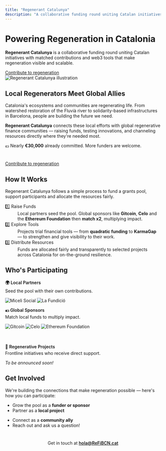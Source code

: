 ```yaml
---
title: "Regenerant Catalunya"
description: "A collaborative funding round uniting Catalan initiatives with matched contributions and web3 tools that make regeneration visible and scalable."
---
```


<div class="hero-section">
  <div class="hero-content">
    <h1>Powering Regeneration in Catalonia</h1>
    <p class="hero-text">
      <strong>Regenerant Catalunya</strong> is a collaborative funding round uniting Catalan initiatives with matched contributions and web3 tools that make regeneration visible and scalable.
    </p>
    <div class="hero-cta">
      <a href="#get-involved" class="cta-button">Contribute to regeneration</a>
    </div>
  </div>
  <div class="hero-image">
    <img src="/static/hero-regencat.png" alt="Regenerant Catalunya illustration" />
  </div>
</div>

<div class="section-tinted">
  <div class="section-content-centered">
    <h2 class="section-title">Local Regenerators Meet Global Allies</h2>
    <p class="section-subtitle">
      Catalonia's ecosystems and communities are regenerating life. From watershed restoration of the Fluvià river to solidarity-based infrastructures in Barcelona, people are building the future we need.
    </p>
    <p class="section-subtitle">
      <strong>Regenerant Catalunya</strong> connects these local efforts with global regenerative finance communities — raising funds, testing innovations, and channeling resources directly where they're needed most.
    </p>
    <p class="section-subtitle">
      💶 Nearly <strong>€30,000</strong> already committed. More funders are welcome.
    </p>
    <div class="hero-cta" style="margin-top: 2.5rem;">
      <a href="#get-involved" class="cta-button">Contribute to regeneration</a>
    </div>
  </div>
</div>

<div class="section-standard">
  <div class="section-content-centered">
    <h2 class="section-title">How It Works</h2>
    <p class="section-subtitle">
      Regenerant Catalunya follows a simple process to fund a grants pool, support participants and allocate the resources fairly.
    </p>
  </div>
  
  <div class="section-content-wide">
    <dl class="three-col-grid">
      <div class="grid-item">
        <dt>1️⃣ Raise Funds</dt>
        <dd>
          Local partners seed the pool. Global sponsors like <strong>Gitcoin</strong>, <strong>Celo</strong> and the <strong>Ethereum Foundation</strong> then <strong>match x2</strong>, multiplying impact.
        </dd>
      </div>
      <div class="grid-item">
        <dt>2️⃣ Explore Tools</dt>
        <dd>
          Projects trial financial tools — from <strong>quadratic funding</strong> to <strong>KarmaGap</strong> — to strengthen and give visibility to their work.
        </dd>
      </div>
      <div class="grid-item">
        <dt>3️⃣ Distribute Resources</dt>
        <dd>
          Funds are allocated fairly and transparently to selected projects across Catalonia for on-the-ground resilience.
        </dd>
      </div>
    </dl>
  </div>
</div>

## Who's Participating

<div class="section-content-wide">
  <div class="two-col-grid">
    <div>
      <p style="font-weight: 600; margin-bottom: 0.25rem;">🌍 Local Partners</p>
      <p style="color: var(--darkgray); margin-top: 0.25rem;">Seed the pool with their own contributions.</p>
      <div class="logo-grid">
        <img src="/static/local-partner-m.png" alt="Miceli Social" />
        <img src="/static/local-partner-f.png" alt="La Fundició" />
      </div>
    </div>
    <div>
      <p style="font-weight: 600; margin-bottom: 0.25rem;">💶 Global Sponsors</p>
      <p style="color: var(--darkgray); margin-top: 0.25rem;">Match local funds to multiply impact.</p>
      <div class="logo-grid">
        <img src="/static/global-sponsor-g.png" alt="Gitcoin" />
        <img src="/static/global-sponsor-celo.png" alt="Celo" />
        <img src="/static/global-sponsor-eth.png" alt="Ethereum Foundation" />
      </div>
    </div>
  </div>
  <div style="margin-top: 3rem;">
    <p style="font-weight: 600; margin-bottom: 0.25rem;">🌱 Regenerative Projects</p>
    <p style="color: var(--darkgray); margin-top: 0.25rem;">Frontline initiatives who receive direct support.</p>
    <p style="color: var(--gray); font-style: italic; margin-top: 0.25rem;">To be announced soon!</p>
  </div>
</div>

<div id="get-involved" class="section-standard">
  <div class="section-content-centered">
    <h2 class="section-title">Get Involved</h2>
    <p class="section-subtitle">
      We're building the connections that make regeneration possible — here's how you can participate:
    </p>
  </div>
  
  <div class="get-involved-grid">
    <ul>
      <li>Grow the pool as a <strong>funder or sponsor</strong></li>
      <li>Partner as a <strong>local project</strong></li>
    </ul>
    <ul>
      <li>Connect as a <strong>community ally</strong></li>
      <li>Reach out and ask us a question!</li>
    </ul>
  </div>
  
  <p style="text-align: center; margin-top: 2.5rem;">
    Get in touch at <a href="mailto:hola@ReFiBCN.cat" style="font-weight: 600;">hola@ReFiBCN.cat</a>
  </p>
</div>

